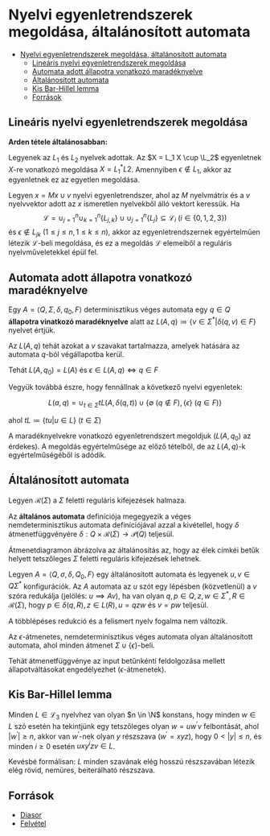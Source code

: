 # Nyelvi egyenletrendszerek megoldása, általánosított automata

<!--toc:start-->
- [Nyelvi egyenletrendszerek megoldása, általánosított automata](#nyelvi-egyenletrendszerek-megoldása-általánosított-automata)
  - [Lineáris nyelvi egyenletrendszerek megoldása](#lineáris-nyelvi-egyenletrendszerek-megoldása)
  - [Automata adott állapotra vonatkozó maradéknyelve](#automata-adott-állapotra-vonatkozó-maradéknyelve)
  - [Általánosított automata](#általánosított-automata)
  - [Kis Bar-Hillel lemma](#kis-bar-hillel-lemma)
  - [Források](#források)
<!--toc:end-->

## Lineáris nyelvi egyenletrendszerek megoldása
**Arden tétele általánosabban:**

Legyenek az $L_1$ és $L_2$ nyelvek adottak. Az $X = L_1 X \cup \L_2$ egyenletnek $X$-re vonatkozó megoldása $X = L_1^*L2$. Amennyiben $\epsilon \not \in L_1$, akkor az egyenletnek ez az egyetlen megoldása.


Legyen $x = Mx \cup v$ nyelvi egyenletrendszer, ahol az $M$ nyelvmátrix és a $v$ nyelvvektor adott az $x$ ismeretlen nyelvekből álló vektort keressük. Ha
$$\mathcal{L} = \cup_{j=1}^n \cup_{k=1}^n \{L_{j,k}\} \cup \cup_{j=1}^n \{L_j\} \subseteq \mathcal{L}_i \ (i \in \{0,1,2,3\})$$
és $\epsilon \not \in L_{jk} \ (1 \leq j \leq n, 1 \leq k \leq n)$, akkor az egyenletrendszernek egyértelműen létezik $\mathcal{L}$-beli megoldása, és ez a megoldás $\mathcal{L}$ elemeiből a reguláris nyelvműveletekkel épül fel.

## Automata adott állapotra vonatkozó maradéknyelve
Egy $A = \langle Q, \Sigma, \delta, q_0, F \rangle$ determinisztikus véges automata egy $q \in Q$ **állapotra vinatkozó maradéknyelve** alatt az $L(A,q) \coloneqq \{v \in \Sigma^* \vert \delta(q,v) \in F\}$ nyelvet értjük.

Az $L(A,q)$ tehát azokat a $v$ szavakat tartalmazza, amelyek hatására az automata $q$-ból végállapotba kerül.

Tehát $L(A, q_0) = L(A)$ és $\epsilon \in L(A,q) \iff q \in F$

Vegyük továbbá észre, hogy fennállnak a következő nyelvi
egyenletek:

$$L(a,q) = \cup_{t \in \Sigma}t L(A, \delta(q,t)) \cup \{\emptyset \ (q \not \in F),  \{\epsilon\} \ (q \in F)\}$$

ahol $tL \coloneqq \{tu \vert u \in L\} \ (t \in \Sigma)$

A maradéknyelvekre vonatkozó egyenletrendszert megoldjuk ($L(A,q_0)$ az érdekes). A megoldás egyértelműsége az előző tételből, de az $L(A,q)$-k egyértelműségéből is adódik.

## Általánosított automata
Legyen $\mathcal{R}(\Sigma)$ a $\Sigma$ feletti reguláris kifejezések halmaza.

Az **általános automata** definíciója megegyezik a véges nemdeterminisztikus automata definíciójával azzal a kivétellel, hogy $\delta$ átmenetfüggvényére $\delta : Q \times \mathcal{R}(\Sigma) \to \mathcal{P}(Q)$ teljesül.

Átmenetdiagramon ábrázolva az általánosítás az, hogy az élek
címkéi betűk helyett tetszőleges $\Sigma$ feletti reguláris kifejezések
lehetnek.

Legyen $A = \langle Q, \sigma, \delta, Q_0, F \rangle$ egy általánosított automata és
legyenek $u, v \in Q \Sigma^*$ konfigurációk. Az $A$ automata az $u$ szót egy
lépésben (közvetlenül) a $v$ szóra redukálja (jelölés: $u \implies A v$), ha
van olyan $q, p \in Q, z, w \in \Sigma^*, R \in \mathcal{R}(\Sigma)$, hogy $p \in \delta(q, R),
z \in L(R), u = qzw$ és $v = pw$ teljesül.

A többlépéses redukció és a felismert nyelv fogalma nem változik.

Az $\epsilon$-átmenetes, nemdeterminisztikus véges automata olyan általánosított automata, ahol minden átmenet $\Sigma \cup \{\epsilon\}$-beli.

Tehát átmenetfüggvénye az input betűnkénti feldolgozása mellett
állapotváltásokat engedélyezhet ($\epsilon$-átmenetek).

## Kis Bar-Hillel lemma
Minden $L \in \mathcal{L}_3$ nyelvhez van olyan $n \in \N$ konstans, hogy minden
$w \in L$ szó esetén ha tekintjünk egy tetszőleges olyan $w = uw^{\prime}v$
felbontását, ahol $\vert w^{\prime} \vert \geq n$, akkor van $w^{\prime}$-nek olyan $y$ részszava
$(w^{\prime} = xyz)$, hogy $0 < \vert y \vert \leq n$, és minden $i \geq 0$ esetén $uxy^izv \in L$.

Kevésbé formálisan: $L$ minden szavának elég hosszú
részszavában létezik elég rövid, nemüres, beiterálható részszava.

## Források
- [Diasor](https://canvas.elte.hu/courses/35225/files/folder/07?preview=2206626)
- [Felvétel](TBA)